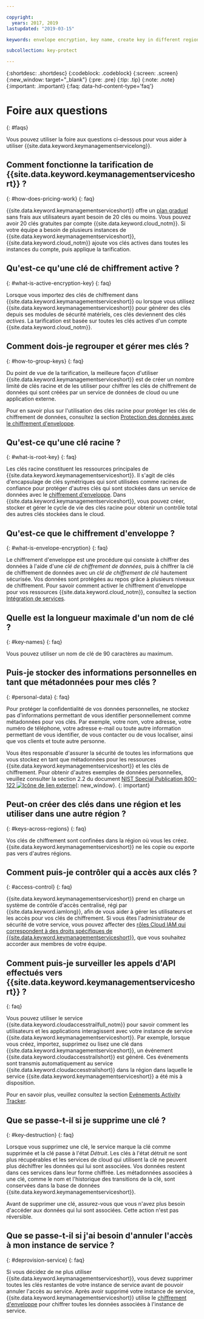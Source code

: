 ```yaml
---

copyright:
  years: 2017, 2019
lastupdated: "2019-03-15"

keywords: envelope encryption, key name, create key in different region, delete service instance

subcollection: key-protect

---
```


{:shortdesc: .shortdesc}
{:codeblock: .codeblock}
{:screen: .screen}
{:new_window: target="_blank"}
{:pre: .pre}
{:tip: .tip}
{:note: .note}
{:important: .important}
{:faq: data-hd-content-type='faq'}

# Foire aux questions
{: #faqs}

Vous pouvez utiliser la foire aux questions ci-dessous pour vous aider à utiliser {{site.data.keyword.keymanagementservicelong}}.

## Comment fonctionne la tarification de {{site.data.keyword.keymanagementserviceshort}} ?
{: #how-does-pricing-work}
{: faq}

{{site.data.keyword.keymanagementserviceshort}} offre un [plan graduel](https://{DomainName}/catalog/services/key-protect) sans frais aux utilisateurs ayant besoin de 20 clés ou moins. Vous pouvez avoir 20 clés gratuites par compte {{site.data.keyword.cloud_notm}}. Si votre équipe a besoin de plusieurs instances de {{site.data.keyword.keymanagementserviceshort}}, {{site.data.keyword.cloud_notm}} ajoute vos clés actives dans toutes les instances du compte, puis applique la tarification. 

## Qu'est-ce qu'une clé de chiffrement active ?
{: #what-is-active-encryption-key}
{: faq}

Lorsque vous importez des clés de chiffrement dans {{site.data.keyword.keymanagementserviceshort}} ou lorsque vous utilisez {{site.data.keyword.keymanagementserviceshort}} pour générer des clés depuis ses modules de sécurité matériels, ces clés deviennent des clés _actives_. La tarification est basée sur toutes les clés actives d'un compte {{site.data.keyword.cloud_notm}}. 

## Comment dois-je regrouper et gérer mes clés ?
{: #how-to-group-keys}
{: faq}

Du point de vue de la tarification, la meilleure façon d'utiliser {{site.data.keyword.keymanagementserviceshort}} est de créer un nombre limité de clés racine et de les utiliser pour chiffrer les clés de chiffrement de données qui sont créées par un service de données de cloud ou une application externe. 

Pour en savoir plus sur l'utilisation des clés racine pour protéger les clés de chiffrement de données, consultez la section [Protection des données avec le chiffrement d'enveloppe](/docs/services/key-protect?topic=key-protect-envelope-encryption).

## Qu'est-ce qu'une clé racine ?
{: #what-is-root-key}
{: faq}

Les clés racine constituent les ressources principales de {{site.data.keyword.keymanagementserviceshort}}. Il s'agit de clés d'encapsulage de clés symétriques qui sont utilisées comme racines de confiance pour protéger d'autres clés qui sont stockées dans un service de données avec le [chiffrement d'enveloppe](/docs/services/key-protect?topic=key-protect-envelope-encryption). Dans {{site.data.keyword.keymanagementserviceshort}}, vous pouvez créer, stocker et gérer le cycle de vie des clés racine pour obtenir un contrôle total des autres clés stockées dans le cloud. 

## Qu'est-ce que le chiffrement d'enveloppe ?
{: #what-is-envelope-encryption}
{: faq}

Le chiffrement d'enveloppe est une procédure qui consiste à chiffrer des données à l'aide d'une _clé de chiffrement de données_, puis à chiffrer la clé de chiffrement de données avec un _clé de chiffrement de clé_ hautement sécurisée. Vos données sont protégées au repos grâce à plusieurs niveaux de chiffrement. Pour savoir comment activer le chiffrement d'enveloppe pour vos ressources {{site.data.keyword.cloud_notm}}, consultez la section [Intégration de services](/docs/services/key-protect?topic=key-protect-integrate-services).

## Quelle est la longueur maximale d'un nom de clé ?
{: #key-names}
{: faq}

Vous pouvez utiliser un nom de clé de 90 caractères au maximum.

## Puis-je stocker des informations personnelles en tant que métadonnées pour mes clés ?
{: #personal-data}
{: faq}

Pour protéger la confidentialité de vos données personnelles, ne stockez pas d'informations permettant de vous identifier personnellement comme métadonnées pour vos clés. Par exemple, votre nom, votre adresse, votre numéro de téléphone, votre adresse e-mail ou toute autre information permettant de vous identifier, de vous contacter ou de vous localiser, ainsi que vos clients et toute autre personne.


Vous êtes responsable d'assurer la sécurité de toutes les informations que vous stockez en tant que métadonnées pour les ressources {{site.data.keyword.keymanagementserviceshort}} et les clés de chiffrement. Pour obtenir d'autres exemples de données personnelles, veuillez consulter la section 2.2 du document [NIST Special Publication 800-122 ![Icône de lien externe](../../icons/launch-glyph.svg "Icône de lien externe")](https://nvlpubs.nist.gov/nistpubs/Legacy/SP/nistspecialpublication800-122.pdf){: new_window}.
{: important}

## Peut-on créer des clés dans une région et les utiliser dans une autre région ?
{: #keys-across-regions}
{: faq}

Vos clés de chiffrement sont confinées dans la région où vous les créez. {{site.data.keyword.keymanagementserviceshort}} ne les copie ou exporte pas vers d'autres régions.

## Comment puis-je contrôler qui a accès aux clés ?
{: #access-control}
{: faq}

{{site.data.keyword.keymanagementserviceshort}} prend en charge un système de contrôle d'accès centralisé, régi par {{site.data.keyword.iamlong}}, afin de vous aider à gérer les utilisateurs et les accès pour vos clés de chiffrement. Si vous êtes l'administrateur de sécurité de votre service, vous pouvez affecter des [rôles Cloud IAM qui correspondent à des droits spécifiques de {{site.data.keyword.keymanagementserviceshort}}](/docs/services/key-protect?topic=key-protect-manage-access#roles), que vous souhaitez accorder aux membres de votre équipe.

## Comment puis-je surveiller les appels d'API effectués vers {{site.data.keyword.keymanagementserviceshort}} ?
{: faq}

Vous pouvez utiliser le service {{site.data.keyword.cloudaccesstrailfull_notm}} pour savoir comment les utilisateurs et les applications interagissent avec votre instance de service {{site.data.keyword.keymanagementserviceshort}}. Par exemple, lorsque vous créez, importez, supprimez ou lisez une clé dans {{site.data.keyword.keymanagementserviceshort}}, un événement {{site.data.keyword.cloudaccesstrailshort}} est généré. Ces événements sont transmis automatiquement au service {{site.data.keyword.cloudaccesstrailshort}} dans la région dans laquelle le service {{site.data.keyword.keymanagementserviceshort}} a été mis à disposition.

Pour en savoir plus, veuillez consultez la section [Evénements Activity Tracker](/docs/services/key-protect?topic=key-protect-activity-tracker-events).

## Que se passe-t-il si je supprime une clé ?
{: #key-destruction}
{: faq}

Lorsque vous supprimez une clé, le service marque la clé comme supprimée et la clé passe à l'état _Détruit_. Les clés à l'état détruit ne sont plus récupérables et les services de cloud qui utilisent la clé ne peuvent plus déchiffrer les données qui lui sont associées. Vos données restent dans ces services dans leur forme chiffrée. Les métadonnées associées à une clé, comme le nom et l'historique des transitions de la clé, sont conservées dans la base de données {{site.data.keyword.keymanagementserviceshort}}. 

Avant de supprimer une clé, assurez-vous que vous n'avez plus besoin d'accéder aux données qui lui sont associées. Cette action n'est pas réversible.

## Que se passe-t-il si j'ai besoin d'annuler l'accès à mon instance de service ?
{: #deprovision-service}
{: faq}

Si vous décidez de ne plus utiliser {{site.data.keyword.keymanagementserviceshort}}, vous devez supprimer toutes les clés restantes de votre instance de service avant de pouvoir annuler l'accès au service. Après avoir supprimé votre instance de service, {{site.data.keyword.keymanagementserviceshort}} utilise le [chiffrement d'enveloppe](/docs/services/key-protect?topic=key-protect-envelope-encryption) pour chiffrer toutes les données associées à l'instance de service. 
